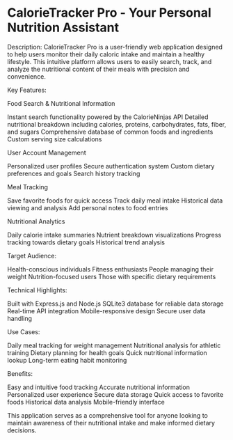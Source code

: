 # CalorieTracker Pro - Your Personal Nutrition Assistant

Description:
CalorieTracker Pro is a user-friendly web application designed to help users monitor their daily caloric intake and maintain a healthy lifestyle. This intuitive platform allows users to easily search, track, and analyze the nutritional content of their meals with precision and convenience.

Key Features:

Food Search & Nutritional Information

Instant search functionality powered by the CalorieNinjas API
Detailed nutritional breakdown including calories, proteins, carbohydrates, fats, fiber, and sugars
Comprehensive database of common foods and ingredients
Custom serving size calculations

User Account Management

Personalized user profiles
Secure authentication system
Custom dietary preferences and goals
Search history tracking

Meal Tracking

Save favorite foods for quick access
Track daily meal intake
Historical data viewing and analysis
Add personal notes to food entries

Nutritional Analytics

Daily calorie intake summaries
Nutrient breakdown visualizations
Progress tracking towards dietary goals
Historical trend analysis

Target Audience:

Health-conscious individuals
Fitness enthusiasts
People managing their weight
Nutrition-focused users
Those with specific dietary requirements

Technical Highlights:

Built with Express.js and Node.js
SQLite3 database for reliable data storage
Real-time API integration
Mobile-responsive design
Secure user data handling

Use Cases:

Daily meal tracking for weight management
Nutritional analysis for athletic training
Dietary planning for health goals
Quick nutritional information lookup
Long-term eating habit monitoring

Benefits:

Easy and intuitive food tracking
Accurate nutritional information
Personalized user experience
Secure data storage
Quick access to favorite foods
Historical data analysis
Mobile-friendly interface

This application serves as a comprehensive tool for anyone looking to maintain awareness of their nutritional intake and make informed dietary decisions.